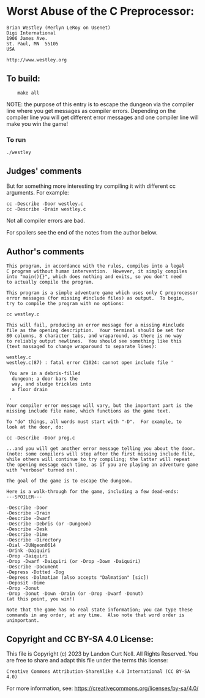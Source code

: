 # Worst Abuse of the C Preprocessor:

	Brian Westley (Merlyn LeRoy on Usenet)
	Digi International
	1906 James Ave.
	St. Paul, MN  55105
	USA

	http://www.westley.org

## To build:

        make all

NOTE: the purpose of this entry is to escape the dungeon via the compiler line
where you get messages as compiler errors. Depending on the compiler line you
will get different error messages and one compiler line will make you win the
game!

### To run

	./westley

## Judges' comments

But for something more interesting try compiling it with
different cc arguments.  For example:

	cc -Describe -Door westley.c
	cc -Describe -Drain westley.c

Not all compiler errors are bad.

For spoilers see the end of the notes from the author below.

## Author's comments

    This program, in accordance with the rules, compiles into a legal
    C program without human intervention.  However, it simply compiles
    into "main(){}", which does nothing and exits, so you don't need
    to actually compile the program.

    This program is a simple adventure game which uses only C preprocessor
    error messages (for missing #include files) as output.  To begin,
    try to compile the program with no options:

    cc westley.c

    This will fail, producing an error message for a missing #include
    file as the opening description.  Your terminal should be set for
    80 columns, 8 character tabs, and wraparound, as there is no way
    to reliably output newlines.  You should see something like this
    (text massaged to change wraparound to separate lines):

    westley.c
    westley.c(87) : fatal error C1024: cannot open include file '

     You are in a debris-filled
      dungeon; a door bars the
      way, and sludge trickles into
      a floor drain

     '
    Your compiler error message will vary, but the important part is the
    missing include file name, which functions as the game text.

    To "do" things, all words must start with "-D".  For example, to
    look at the door, do:

    cc -Describe -Door prog.c

    ...and you will get another error message telling you about the door.
    (note: some compilers will stop after the first missing include file,
    while others will continue to try compiling; the latter will repeat
    the opening message each time, as if you are playing an adventure game
    with "verbose" turned on).

    The goal of the game is to escape the dungeon.

    Here is a walk-through for the game, including a few dead-ends:
    ---SPOILER---
    
    -Describe -Door
    -Describe -Drain
    -Describe -Dwarf
    -Describe -Debris (or -Dungeon)
    -Describe -Desk
    -Describe -Dime
    -Describe -Directory
    -Dial -DUNgeon0614
    -Drink -Daiquiri
    -Drop -Daiquiri
    -Drop -Dwarf -Daiquiri (or -Drop -Down -Daiquiri)
    -Describe -Document
    -Depress -Dotted -Dog
    -Depress -Dalmatian (also accepts "Dalmation" [sic])
    -Deposit -Dime
    -Drop -Donut
    -Drop -Donut -Down -Drain (or -Drop -Dwarf -Donut)
    (at this point, you win!)

    Note that the game has no real state information; you can type these
    commands in any order, at any time.  Also note that word order is
    unimportant.

## Copyright and CC BY-SA 4.0 License:

This file is Copyright (c) 2023 by Landon Curt Noll.  All Rights Reserved.
You are free to share and adapt this file under the terms this license:

    Creative Commons Attribution-ShareAlike 4.0 International (CC BY-SA 4.0)

For more information, see: https://creativecommons.org/licenses/by-sa/4.0/
